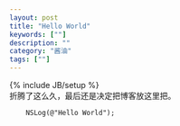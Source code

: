 ```yaml
---
layout: post
title: "Hello World"
keywords: [""]
description: ""
category: "酱油"
tags: [""]
---
```

{% include JB/setup %}  
折腾了这么久，最后还是决定把博客放这里把。  
```objc
	NSLog(@"Hello World");
```
